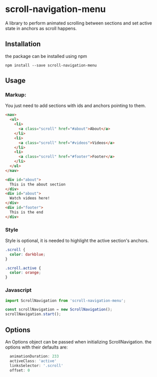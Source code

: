 # scroll-navigation-menu
A library to perform animated scrolling between sections and set active state in anchors as scroll happens.

## Installation
the package can be installed using npm
```
npm install --save scroll-navigation-menu
```

## Usage

### Markup:
You just need to add sections with ids and anchors pointing to them.
```html
<nav>
  <ul>
    <li>
      <a class="scroll" href="#about">About</a>
    </li>
    <li>
      <a class="scroll" href="#videos">Videos</a>
    </li>
    <li>
      <a class="scroll" href="#footer">Footer</a>
    </li>
  </ul>
</nav>

<div id="about">  
  This is the about section
</div>
<div id="about">  
  Watch videos here!
</div>
<div id="footer">  
  This is the end
</div>
```

### Style
Style is optional, it is needed to highlight the active section's anchors.
```css
.scroll {
  color: darkblue;
}

.scroll.active {
  color: orange;
}
```

### Javascript
```javascript
import ScrollNavigation from 'scroll-navigation-menu';

const scrollNavigation = new ScrollNavigation();
scrollNavigation.start();
```

## Options
An Options object can be passed when initializing ScrollNavigation.
the options with their defaults are:
```javascript
  animationDuration: 233
  activeClass: 'active'
  linksSelector: '.scroll'
  offset: 0
  ```
